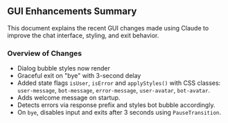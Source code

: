## GUI Enhancements Summary

This document explains the recent GUI changes made using Claude to improve the chat interface, styling, and exit behavior.

### Overview of Changes
- Dialog bubble styles now render
- Graceful exit on "bye" with 3-second delay
- Added state flags `isUser`, `isError` and `applyStyles()` with CSS classes: `user-message`, `bot-message`, `error-message`, `user-avatar`, `bot-avatar`.
- Adds welcome message on startup.
- Detects errors via response prefix and styles bot bubble accordingly.
- On `bye`, disables input and exits after 3 seconds using `PauseTransition`.